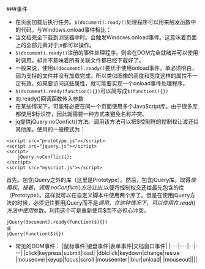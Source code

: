 ###事件
 - 在页面加载后执行任务。`$(document).ready()`处理程序可以用来触发函数中的代码。与Windows.onload事件相比：
  - 当文档完全下载到浏览器中时。会触发Windows.onload事件。这意味着页面上的全部元素对于js都可以操作。
  - `$(document).ready()`注册的事件处理程序。则会在DOM完全就绪并可以使用时调用。却并不意味着所有关联文件都已经下载好了。
  - 一般来说，使用`$(document).ready()`要优于使用onload事件。单必须明白，因为支持的文件并没有加载完成，所以类似图像的高度和宽度这样的属性不一定有效。如果要访问这些属性，就可能要实现一个onload事件处理程序。
   - `$(document).ready(function(){})`可以简写成`$(function(){})`
 - 向.ready()回调函数传入参数
  - 在某些情况下，可能有必要在同一个页面使用多个JavaScript库。由于很多库都使用$标识符，因此就需要一种方式来避免名称冲突。
  - jq提供jQuery.noConfict()方法。调用该方法可以把$控制符的控制权让渡还给其他库。使用的一般模式为：
```
<script src="prototype.js"></script>
<script src="jquery.js"></script>
<script>
    jQuery.noConflict();
</script>
<script src="myscript.js"></script>
```
首先。包含jQuery之外的库（这里是Prototype）。然后，包含jQuery库。取得$使用权。接着，调用.noConflict()方法让出$,以便将控制权交还给最先包含的库（Prototype）。这样就可以在自定义脚本中使用两个库了。但是在使用jQuery方法的时候，必须记住要用jQuery而不是$调用。在这种情况下，可以使用在.read()方法中使用$参数。利用这个可是重新使用$而不必担心冲突。
```
jQuery(document).ready(function($){})
或
jQuery(function($){})
```

- 常见的DOM事件：
|鼠标事件|键盘事件|表单事件|文档窗口事件|
|---|---|--|---|
|click|keypress|submit|load|
|dblclick|keydown|change|resize
|mouseover|keyup|focus|scroll
|mouseenter||blur|unload|
|mouseout||||